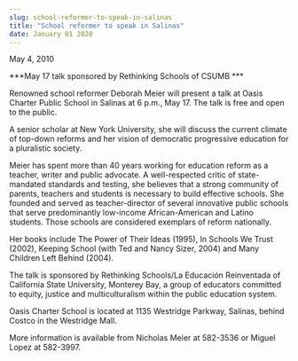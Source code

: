 ```yaml
---
slug: school-reformer-to-speak-in-salinas
title: "School reformer to speak in Salinas"
date: January 01 2020
---
```


<p>May 4, 2010
</p><p>***May 17 talk sponsored by Rethinking Schools of CSUMB ***
</p><p>Renowned school reformer Deborah Meier will present a talk at Oasis Charter Public School in Salinas at 6 p.m., May 17. The talk is free and open to the public.
</p><p>A senior scholar at New York University, she will discuss the current climate of top-down reforms and her vision of democratic progressive education for a pluralistic society.
</p><p>Meier has spent more than 40 years working for education reform as a teacher, writer and public advocate. A well-respected critic of state-mandated standards and testing, she believes that a strong community of parents, teachers and students is necessary to build effective schools. She founded and served as teacher-director of several innovative public schools that serve predominantly low-income African-American and Latino students. Those schools are considered exemplars of reform nationally.
</p><p>Her books include The Power of Their Ideas (1995), In Schools We Trust (2002), Keeping School (with Ted and Nancy Sizer, 2004) and Many Children Left Behind (2004).
</p><p>The talk is sponsored by Rethinking Schools/La Educación Reinventada of California State University, Monterey Bay, a group of educators committed to equity, justice and multiculturalism within the public education system.
</p><p>Oasis Charter School is located at 1135 Westridge Parkway, Salinas, behind Costco in the Westridge Mall.
</p><p>More information is available from Nicholas Meier at 582-3536 or Miguel Lopez at 582-3997.
</p><p><em> </em>
</p>
